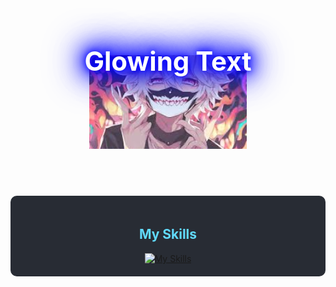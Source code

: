 <div style="position: relative; width: 100%; height: 300px; overflow: hidden; text-align: center;">
  <img src="images.jpg" alt="Cool Background GIF" style="position: absolute; top: 50%; left: 50%; width: 50%; height: 50%; transform: translate(-50%, -50%); object-fit: cover; opacity: 0.8;">
  <h1 style="position: relative; z-index: 1; font-size: 3em; color: #fff; text-shadow: 0 0 10px #00f, 0 0 20px #00f, 0 0 30px #00f, 0 0 40px #00f, 0 0 50px #00f, 0 0 60px #00f, 0 0 70px #00f;">
    Glowing Text
  </h1>
</div>
<div style="text-align: center; background-color: #282c34; padding: 20px; border-radius: 10px;">
  <h2 style="color: #61dafb;">My Skills</h2>
  <a href="https://skillicons.dev">
    <img src="https://skillicons.dev/icons?i=js,html,css,wasm" alt="My Skills">
  </a>
</div>
